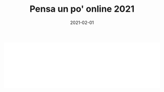 ﻿---
layout: torneo
title:  "Pensa un po' online 2021"
date:   2021-02-01
---
<script>
  function resizeIframe(obj) {
    obj.style.height = obj.contentWindow.document.documentElement.scrollHeight + 'px';
  }
</script>
<iframe src="Grp1-Rd3.html" style="
    display: block;
    width: 100%;
    border: none;" frameborder="0" scrolling="no" onload="resizeIframe(this)"></iframe>
